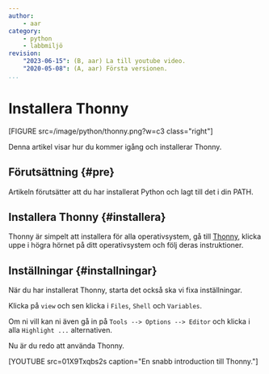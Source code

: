 ```yaml
---
author:
    - aar
category:
    - python
    - labbmiljö
revision:
    "2023-06-15": (B, aar) La till youtube video.
    "2020-05-08": (A, aar) Första versionen.
...
```

Installera Thonny
==================================

[FIGURE src=/image/python/thonny.png?w=c3 class="right"]

Denna artikel visar hur du kommer igång och installerar Thonny.

<!--more-->



Förutsättning {#pre}
-------------------------------

Artikeln förutsätter att du har installerat Python och lagt till det i din PATH.



Installera Thonny {#installera}
-------------------------------

Thonny är simpelt att installera för alla operativsystem, gå till [Thonny](https://thonny.org/), klicka uppe i högra hörnet på ditt operativsystem och följ deras instruktioner.



Inställningar {#installningar}
-----------------------------

När du har installerat Thonny, starta det också ska vi fixa inställningar.

Klicka på `view` och sen klicka i `Files`, `Shell` och `Variables`.

Om ni vill kan ni även gå in på `Tools --> Options --> Editor` och klicka i alla `Highlight ...` alternativen.

Nu är du redo att använda Thonny.

[YOUTUBE src=01X9Txqbs2s caption="En snabb introduction till Thonny."]
